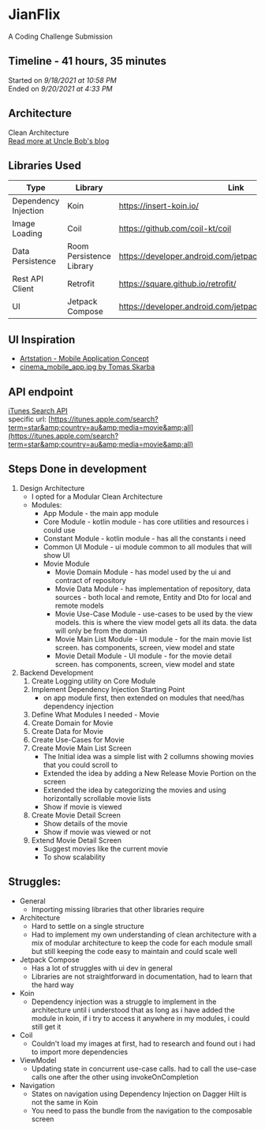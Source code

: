 # JianFlix
A Coding Challenge Submission

## Timeline - 41 hours, 35 minutes
Started on *9/18/2021 at 10:58 PM* <br />
Ended on *9/20/2021 at 4:33 PM*

## Architecture
Clean Architecture<br />
[Read more at Uncle Bob's blog](https://blog.cleancoder.com/uncle-bob/2012/08/13/the-clean-architecture.html)

## Libraries Used
| Type                 | Library                  | Link                                                         |
|----------------------|--------------------------|--------------------------------------------------------------|
| Dependency Injection | Koin                     | https://insert-koin.io/                                      |
| Image Loading        | Coil                     | https://github.com/coil-kt/coil                              |
| Data Persistence     | Room Persistence Library | https://developer.android.com/jetpack/androidx/releases/room |
| Rest API Client      | Retrofit                 | https://square.github.io/retrofit/                           |
| UI                   | Jetpack Compose          | https://developer.android.com/jetpack/compose                |

## UI Inspiration
- [Artstation - Mobile Application Concept](https://www.pinterest.ph/pin/644155552948637809/)
- [cinema_mobile_app.jpg by Tomas Skarba](https://www.pinterest.ph/pin/292452569544436426/)

## API endpoint
[iTunes Search API](https://affiliate.itunes.apple.com/resources/documentation/itunes-store-web-service-search-api/#searching) <br />
specific url: [https://itunes.apple.com/search?term=star&amp;country=au&amp;media=movie&amp;all](https://itunes.apple.com/search?term=star&amp;country=au&amp;media=movie&amp;all)

## Steps Done in development
1. Design Architecture
    - I opted for a Modular Clean Architecture
    - Modules:
        - App Module - the main app module
        - Core Module - kotlin module - has core utilities and resources i could use
        - Constant Module - kotlin module - has all the constants i need
        - Common UI Module - ui module common to all modules that will show UI
        - Movie Module
            - Movie Domain Module - has model used by the ui and contract of repository
            - Movie Data Module - has implementation of repository, data sources - both local and remote, Entity and Dto for local and remote models
            - Movie Use-Case Module - use-cases to be used by the view models. this is where the view model gets all its data. the data will only be from the domain
            - Movie Main List Module - UI module - for the main movie list screen. has components, screen, view model and state
            - Movie Detail Module - UI module - for the movie detail screen. has components, screen, view model and state
2. Backend Development
    1. Create Logging utility on Core Module
    2. Implement Dependency Injection Starting Point
         - on app module first, then extended on modules that need/has dependency injection
    3. Define What Modules I needed - Movie
    4. Create Domain for Movie
    5. Create Data for Movie
    6. Create Use-Cases for Movie
    7. Create Movie Main List Screen
        - The Initial idea was a simple list with 2 collumns showing movies that you could scroll to
        - Extended the idea by adding a New Release Movie Portion on the screen
        - Extended the idea by categorizing the movies and using horizontally scrollable movie lists
        - Show if movie is viewed
    8. Create Movie Detail Screen
        - Show details of the movie
        - Show if movie was viewed or not
    9. Extend Movie Detail Screen
        - Suggest movies like the current movie
        - To show scalability

## Struggles:
- General
    - Importing missing libraries that other libraries require
- Architecture
    - Hard to settle on a single structure
    - Had to implement my own understanding of clean architecture with a mix of modular architecture to keep the code for each module small but still keeping the code easy to maintain and could scale well
- Jetpack Compose
    - Has a lot of struggles with ui dev in general
    - Libraries are not straightforward in documentation, had to learn that the hard way
- Koin
    - Dependency injection  was a struggle to implement in the architecture until i understood that as long as i have added the module in koin, if i try to access it anywhere in my modules, i could still get it
- Coil
    - Couldn't load my images at first, had to research and found out i had to import more dependencies
- ViewModel
    - Updating state in concurrent use-case calls. had to call the use-case calls one after the other using invokeOnCompletion
- Navigation
    - States on navigation using Dependency Injection on Dagger Hilt is not the same in Koin
    - You need to pass the bundle from the navigation to the composable screen